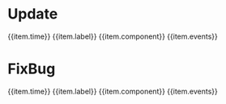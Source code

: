 # Update

<p v-for="(item, index) in addList" :key="index" class="update-tips">{{item.time}} {{item.label}} {{item.component}} {{item.events}}</p>

# FixBug

<p v-for="(item, index) in fixList" :key="index" class="update-tips">{{item.time}} {{item.label}} {{item.component}} {{item.events}}</p>

<script>
export default {
  data() {
    return {
      addList: [
        {time: '2019-12-11', label: '新增', component: 'dialog', events: '组件'},
      ],
      fixList: [
        {time: '2020-04-10', label: '修复', component: 'dialog', events: '多级弹框下esc键盘事件返回bug'},
        {time: '2020-04-10', label: '修复', component: 'input', events: '清除bug'}
      ]
    }
  },
  methods: {
    onCopy(item) {
      let textarea = document.createElement('textarea')
      textarea.innerHTML = `<vi-icon name="${item.className}"></vi-icon>`
      document.body.appendChild(textarea)
      textarea.select()
      document.execCommand("copy")
      this.$message({
        content: '复制成功',
      })
      document.body.removeChild(textarea)
    }
  }
}
</script>